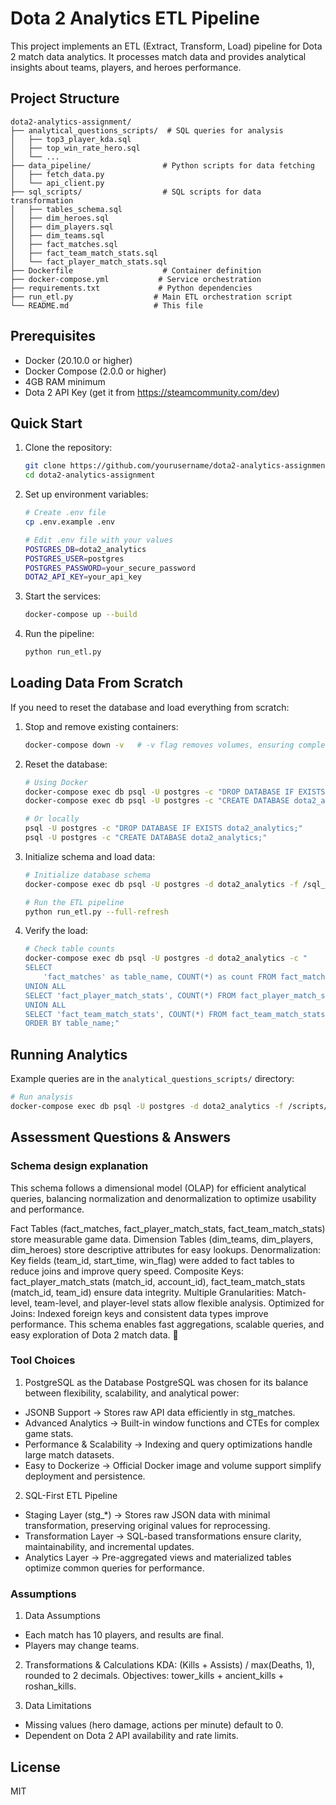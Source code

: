 # Dota 2 Analytics ETL Pipeline

This project implements an ETL (Extract, Transform, Load) pipeline for Dota 2 match data analytics. It processes match data and provides analytical insights about teams, players, and heroes performance.

## Project Structure

```
dota2-analytics-assignment/
├── analytical_questions_scripts/  # SQL queries for analysis
│   ├── top3_player_kda.sql
│   ├── top_win_rate_hero.sql
│   └── ...
├── data_pipeline/                # Python scripts for data fetching
│   ├── fetch_data.py
│   └── api_client.py
├── sql_scripts/                  # SQL scripts for data transformation
│   ├── tables_schema.sql
│   ├── dim_heroes.sql
│   ├── dim_players.sql
│   ├── dim_teams.sql
│   ├── fact_matches.sql
│   ├── fact_team_match_stats.sql
│   └── fact_player_match_stats.sql
├── Dockerfile                    # Container definition
├── docker-compose.yml           # Service orchestration
├── requirements.txt             # Python dependencies
├── run_etl.py                  # Main ETL orchestration script
└── README.md                   # This file
```

## Prerequisites

- Docker (20.10.0 or higher)
- Docker Compose (2.0.0 or higher)
- 4GB RAM minimum
- Dota 2 API Key (get it from https://steamcommunity.com/dev)

## Quick Start

1. Clone the repository:
   ```bash
   git clone https://github.com/yourusername/dota2-analytics-assignment.git
   cd dota2-analytics-assignment
   ```

2. Set up environment variables:
   ```bash
   # Create .env file
   cp .env.example .env
   
   # Edit .env file with your values
   POSTGRES_DB=dota2_analytics
   POSTGRES_USER=postgres
   POSTGRES_PASSWORD=your_secure_password
   DOTA2_API_KEY=your_api_key
   ```

3. Start the services:
   ```bash
   docker-compose up --build
   ```

4. Run the pipeline:
   ```bash
   python run_etl.py
   ```

## Loading Data From Scratch

If you need to reset the database and load everything from scratch:

1. Stop and remove existing containers:
   ```bash
   docker-compose down -v   # -v flag removes volumes, ensuring complete cleanup
   ```

2. Reset the database:
   ```bash
   # Using Docker
   docker-compose exec db psql -U postgres -c "DROP DATABASE IF EXISTS dota2_analytics;"
   docker-compose exec db psql -U postgres -c "CREATE DATABASE dota2_analytics;"

   # Or locally
   psql -U postgres -c "DROP DATABASE IF EXISTS dota2_analytics;"
   psql -U postgres -c "CREATE DATABASE dota2_analytics;"
   ```

3. Initialize schema and load data:
   ```bash
   # Initialize database schema
   docker-compose exec db psql -U postgres -d dota2_analytics -f /sql_scripts/tables_schema.sql

   # Run the ETL pipeline
   python run_etl.py --full-refresh
   ```

4. Verify the load:
   ```bash
   # Check table counts
   docker-compose exec db psql -U postgres -d dota2_analytics -c "
   SELECT 
       'fact_matches' as table_name, COUNT(*) as count FROM fact_matches
   UNION ALL
   SELECT 'fact_player_match_stats', COUNT(*) FROM fact_player_match_stats
   UNION ALL
   SELECT 'fact_team_match_stats', COUNT(*) FROM fact_team_match_stats
   ORDER BY table_name;"
   ```

## Running Analytics

Example queries are in the `analytical_questions_scripts/` directory:

```bash
# Run analysis
docker-compose exec db psql -U postgres -d dota2_analytics -f /scripts/top3_player_kda.sql
```

## Assessment Questions & Answers

### Schema design explanation
This schema follows a dimensional model (OLAP) for efficient analytical queries, balancing normalization and denormalization to optimize usability and performance.

Fact Tables (fact_matches, fact_player_match_stats, fact_team_match_stats) store measurable game data.
Dimension Tables (dim_teams, dim_players, dim_heroes) store descriptive attributes for easy lookups.
Denormalization: Key fields (team_id, start_time, win_flag) were added to fact tables to reduce joins and improve query speed.
Composite Keys: fact_player_match_stats (match_id, account_id), fact_team_match_stats (match_id, team_id) ensure data integrity.
Multiple Granularities: Match-level, team-level, and player-level stats allow flexible analysis.
Optimized for Joins: Indexed foreign keys and consistent data types improve performance.
This schema enables fast aggregations, scalable queries, and easy exploration of Dota 2 match data. 🚀

### Tool Choices
1. PostgreSQL as the Database
PostgreSQL was chosen for its balance between flexibility, scalability, and analytical power:
- JSONB Support → Stores raw API data efficiently in stg_matches.
- Advanced Analytics → Built-in window functions and CTEs for complex game stats.
- Performance & Scalability → Indexing and query optimizations handle large match datasets.
- Easy to Dockerize → Official Docker image and volume support simplify deployment and persistence.

2. SQL-First ETL Pipeline
- Staging Layer (stg_*) → Stores raw JSON data with minimal transformation, preserving original values for reprocessing.
- Transformation Layer → SQL-based transformations ensure clarity, maintainability, and incremental updates.
- Analytics Layer → Pre-aggregated views and materialized tables optimize common queries for performance.

### Assumptions
1. Data Assumptions
- Each match has 10 players, and results are final.
- Players may change teams.

2. Transformations & Calculations
KDA: (Kills + Assists) / max(Deaths, 1), rounded to 2 decimals.
Objectives: tower_kills + ancient_kills + roshan_kills.

3. Data Limitations
- Missing values (hero damage, actions per minute) default to 0.
- Dependent on Dota 2 API availability and rate limits.

## License

MIT